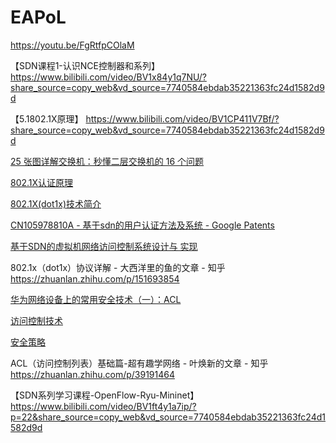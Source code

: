 # EAPoL

https://youtu.be/FgRtfpCOlaM

【SDN课程1-认识NCE控制器和系列】 https://www.bilibili.com/video/BV1x84y1q7NU/?share_source=copy_web&vd_source=7740584ebdab35221363fc24d1582d9d

【5.1802.1X原理】 https://www.bilibili.com/video/BV1CP411V7Bf/?share_source=copy_web&vd_source=7740584ebdab35221363fc24d1582d9d

[25 张图详解交换机：秒懂二层交换机的 16 个问题](https://www.sdnlab.com/25464.html)

[802.1X认证原理](http://www.tlcement.com/366410.html)

[802.1X(dot1x)技术简介](https://cshihong.github.io/2019/05/30/802.1X认证原理/)



[CN105978810A - 基于sdn的用户认证方法及系统 - Google Patents](https://patents.google.com/patent/CN105978810A/zh)

[基于SDN的虚拟机网络访问控制系统设计与 实现](https://image.hanspub.org/Html/20-1541222_28914.htm)

802.1x（dot1x）协议详解 - 大西洋里的鱼的文章 - 知乎 https://zhuanlan.zhihu.com/p/151693854

[华为网络设备上的常用安全技术（一）：ACL](https://blog.51cto.com/1184394769/822574)

[访问控制技术](https://www.cnblogs.com/SingleCat/p/13554038.html)

[安全策略](https://blog.csdn.net/qq_38668258/article/details/88126831)

ACL（访问控制列表）基础篇-超有趣学网络 - 叶焕新的文章 - 知乎 https://zhuanlan.zhihu.com/p/39191464

【SDN系列学习课程-OpenFlow-Ryu-Mininet】 https://www.bilibili.com/video/BV1ft4y1a7ip/?p=22&share_source=copy_web&vd_source=7740584ebdab35221363fc24d1582d9d
